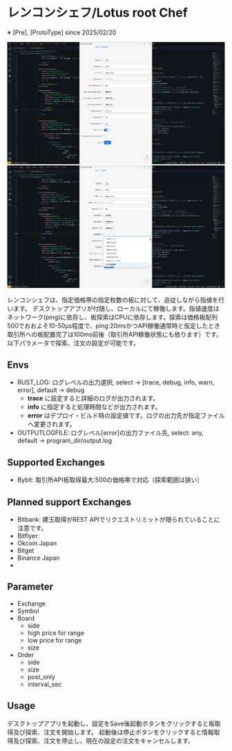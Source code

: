 # レンコンシェフ/Lotus root Chef

※ [Pre], [ProtoType] since 2025/02/20

![summary_en](https://github.com/howlrs/lotus-root-chef/blob/images/images/summary_en.png?raw=true)
![summary_ja](https://github.com/howlrs/lotus-root-chef/blob/images/images/summary_ja.png?raw=true)

レンコンシェフは、指定価格帯の指定枚数の板に対して、追従しながら指値を行います。
デスクトップアプリが付随し、ローカルにて稼働します。指値速度はネットワーク(ping)に依存し、板探索はCPUに依存します。探索は価格板配列500でおおよそ10-50μs程度で、ping:20msかつAPI稼働通常時と仮定したとき取引所への板配置完了は100ms前後（取引所API稼働状態にも依ります）です。
以下パラメータで探索、注文の設定が可能です。

## Envs
- RUST_LOG: ログレベルの出力選択, select -> [trace, debug, info, warn, error], default -> debug
  - **trace** に設定すると詳細のログが出力されます。
  - **info** に指定すると処理時間などが出力されます。
  - **error** はデプロイ・ビルド時の設定値です。ログの出力先が指定ファイルへ変更されます。
- OUTPUTLOGFILE: ログレベル[error]の出力ファイル先, select: any, default -> program_dir/output.log

## Supported Exchanges
- Bybit: 取引所API板取得最大:500の価格帯で対応（探索範囲は狭い）

## Planned support Exchanges
- Bitbank: 建玉取得がREST APIでリクエストリミットが限られていることに注意です。
- Bitflyer: 
- Okcoin Japan
- Bitget
- Binance Japan
- 

## Parameter
- Exchange
- Symbol
- Board
  - side
  - high price for range
  - low price for range
  - size
- Order
  - side
  - size
  - post_only
  - interval_sec


## Usage
デスクトップアプリを起動し、設定をSave後起動ボタンをクリックすると板取得及び探索、注文を開始します。
起動後は停止ボタンをクリックすると情報取得及び探索、注文を停止し、現在の設定の注文をキャンセルします。